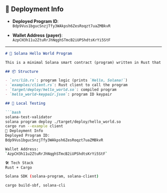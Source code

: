 ## 🔐 Deployment Info

- **Deployed Program ID**:  
  `Bdp9Vus1bgucSnzjTfy3WAkpsh6ZesRoqzt7uaZMBkvR`

- **Wallet Address (payer)**:   
  `AzpCH3h11u2ZtuRrJhNqghSTmcB2iUPShdtsKrYi5StF` 


---


```markdown
# 🚀 Solana Hello World Program

This is a minimal Solana smart contract (program) written in Rust that prints a log message when invoked.

## 📦 Structure

- `src/lib.rs`: program logic (prints `Hello, Solana!`)
- `examples/client.rs`: Rust client to call the program
- `target/deploy/hello_world.so`: compiled program
- `hello_world-keypair.json`: program ID keypair

## 🧪 Local Testing

```bash
solana-test-validator
solana program deploy ./target/deploy/hello_world.so
cargo run --example client
🔐 Deployment Info
Deployed Program ID:
Bdp9Vus1bgucSnzjTfy3WAkpsh6ZesRoqzt7uaZMBkvR

Wallet Address:
`AzpCH3h11u2ZtuRrJhNqghSTmcB2iUPShdtsKrYi5StF`

🛠️ Tech Stack
Rust + Cargo

Solana SDK (solana-program, solana-client)

cargo build-sbf, solana-cli

